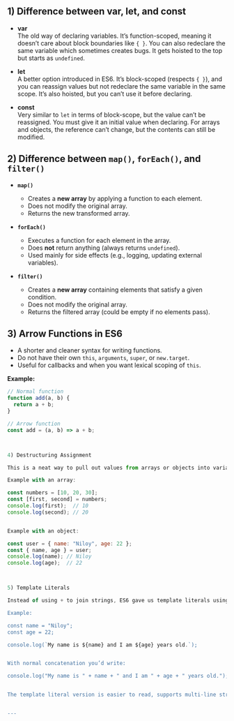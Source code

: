 ## 1) Difference between var, let, and const

- **var**  
  The old way of declaring variables. It’s function-scoped, meaning it doesn’t care about block boundaries like `{ }`. You can also redeclare the same variable which sometimes creates bugs. It gets hoisted to the top but starts as `undefined`.

- **let**  
  A better option introduced in ES6. It’s block-scoped (respects `{ }`), and you can reassign values but not redeclare the same variable in the same scope. It’s also hoisted, but you can’t use it before declaring.

- **const**  
  Very similar to `let` in terms of block-scope, but the value can’t be reassigned. You must give it an initial value when declaring. For arrays and objects, the reference can’t change, but the contents can still be modified.


  
## 2) Difference between `map()`, `forEach()`, and `filter()`

- **`map()`**
  - Creates a **new array** by applying a function to each element.
  - Does not modify the original array.
  - Returns the new transformed array.

- **`forEach()`**
  - Executes a function for each element in the array.
  - Does **not** return anything (always returns `undefined`).
  - Used mainly for side effects (e.g., logging, updating external variables).

- **`filter()`**
  - Creates a **new array** containing elements that satisfy a given condition.
  - Does not modify the original array.
  - Returns the filtered array (could be empty if no elements pass).



## 3) Arrow Functions in ES6

- A shorter and cleaner syntax for writing functions.
- Do not have their own `this`, `arguments`, `super`, or `new.target`.
- Useful for callbacks and when you want lexical scoping of `this`.

**Example:**
```js
// Normal function
function add(a, b) {
  return a + b;
}

// Arrow function
const add = (a, b) => a + b;



4) Destructuring Assignment

This is a neat way to pull out values from arrays or objects into variables.

Example with an array:

const numbers = [10, 20, 30];
const [first, second] = numbers;
console.log(first);  // 10
console.log(second); // 20


Example with an object:

const user = { name: "Niloy", age: 22 };
const { name, age } = user;
console.log(name); // Niloy
console.log(age);  // 22



5) Template Literals

Instead of using + to join strings, ES6 gave us template literals using backticks (`). They make strings cleaner and allow you to insert variables directly with ${ }.

Example:

const name = "Niloy";
const age = 22;

console.log(`My name is ${name} and I am ${age} years old.`);


With normal concatenation you’d write:

console.log("My name is " + name + " and I am " + age + " years old.");


The template literal version is easier to read, supports multi-line strings, and is less error-prone.


---